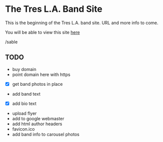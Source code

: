# The Tres L.A. Band Site

This is the beginning of the Tres L.A. band site. URL and more info to come.

You will be able to view this site [here](https://sc137.github.io/treslaband/)

/sable

## TODO

* buy domain
* point domain here with https
* [X] get band photos in place
* add band text
* [X] add bio text
* upload flyer
* add to google webmaster
* add html author headers
* favicon.ico
* add band info to carousel photos
